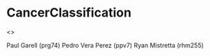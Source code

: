 # CancerClassification

<<Created by:>>

Paul Garell (prg74)
Pedro Vera Perez (ppv7)
Ryan Mistretta (rhm255)
